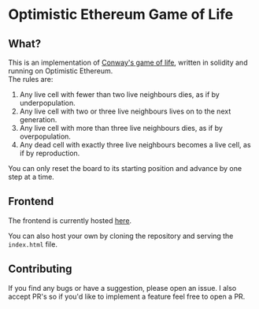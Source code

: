 # Optimistic Ethereum Game of Life

## What?
This is an implementation of <a href="https://en.wikipedia.org/wiki/Conway's_Game_of_Life"><u>Conway's game of life</u></a>, written in solidity and running on Optimistic Ethereum.   
The rules are:   
		<ol>
			<li>Any live cell with fewer than two live neighbours dies, as if by underpopulation.</li>
			<li>Any live cell with two or three live neighbours lives on to the next generation.</li>
			<li>Any live cell with more than three live neighbours dies, as if by overpopulation.</li>
			<li>Any dead cell with exactly three live neighbours becomes a live cell, as if by reproduction.</li>
		</ol>
You can only reset the board to its starting position and advance by one step at a time.

## Frontend
The frontend is currently hosted <a href="optimisticgol.com/"><u>here</u></a>.

You can also host your own by cloning the repository and serving the `index.html` file.

## Contributing
If you find any bugs or have a suggestion, please open an issue. I also accept PR's so if you'd like to implement a feature feel free to open a PR.
